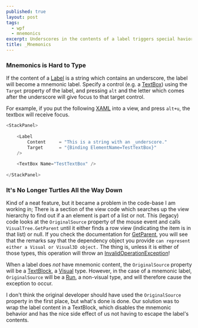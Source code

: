 ```yaml
---
published: true
layout: post
tags: 
  - wpf
  - mnemonics
excerpt: Underscores in the contents of a label triggers special havior which also influences view hierarchy.
title: _Mnemonics
---
```


### Mnemonics is Hard to Type
If the content of a [Label](http://msdn.microsoft.com/en-us/library/system.windows.controls.label.aspx) is a string which contains an underscore, the label will become a mnemonic label. Specify a control (e.g. a [TextBox](http://msdn.microsoft.com/en-us/library/system.windows.controls.textbox.aspx)) using the ```Target``` property of the label, and pressing `alt` and the letter which comes after the underscore will give focus to that target control.

For example, if you put the following [XAML](http://msdn.microsoft.com/en-us/library/ms752059.aspx) into a view, and press `alt+u`, the textbox will receive focus.

```csharp
<StackPanel>
         
    <Label 
        Content     = "This is a string with an _underscore." 
        Target      = "{Binding ElementName=TestTextBox}" 
    />
        
    <TextBox Name="TestTextBox" />
        
</StackPanel>
```

### It's No Longer Turtles All the Way Down
Kind of a neat feature, but it became a problem in the code-base I am working in; There is a section of the view code which searches up the view hierarchy to find out if a an element is part of a list or not. This (legacy) code looks at the ```OriginalSource``` property of the mouse event and calls ```VisualTree.GetParent``` until it either finds a row view (indicating the item is in that list) or null. If you check the documentation for [GetParent](http://msdn.microsoft.com/en-us/library/system.windows.media.visualtreehelper.getparent.aspx), you will see that the remarks say that the dependency object you provide `can represent either a Visual or Visual3D object.` The thing is, unless it is either of those types, this operation will throw an [InvalidOperationException](http://msdn.microsoft.com/en-us/library/system.invalidoperationexception.aspx)!

When a label does *not* have mnemonic content, the ```OriginalSource``` property will be a [TextBlock](http://msdn.microsoft.com/en-us/library/system.windows.controls.textblock.aspx), a [Visual](http://msdn.microsoft.com/en-us/library/system.windows.media.visual.aspx) type. However, in the case of a mnemonic label, ```OriginalSource``` will be a [Run](http://msdn.microsoft.com/en-us/library/system.windows.documents.run.aspx), a non-visual type, and will therefore cause the exception to occur.

I don't think the original developer should have used the ```OriginalSource``` property in the first place, but what's done is done. Our solution was to wrap the label content in a TextBlock, which disables the mnemonic behavior and has the nice side effect of us not having to escape the label's contents.